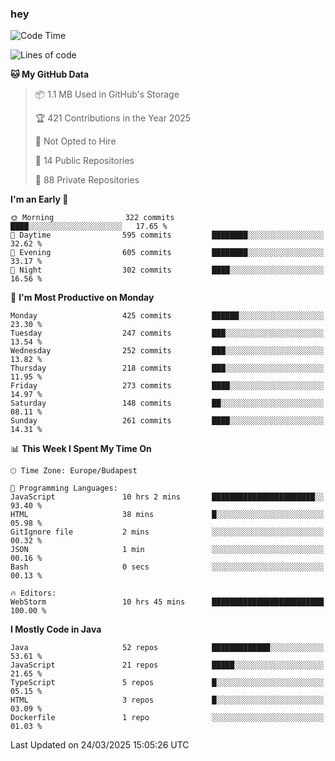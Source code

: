### hey

<!--START_SECTION:waka-->
![Code Time](http://img.shields.io/badge/Code%20Time-1%2C144%20hrs%2036%20mins-blue)

![Lines of code](https://img.shields.io/badge/From%20Hello%20World%20I%27ve%20Written-2.6%20million%20lines%20of%20code-blue)

**🐱 My GitHub Data** 

> 📦 1.1 MB Used in GitHub's Storage 
 > 
> 🏆 421 Contributions in the Year 2025
 > 
> 🚫 Not Opted to Hire
 > 
> 📜 14 Public Repositories 
 > 
> 🔑 88 Private Repositories 
 > 
**I'm an Early 🐤** 

```text
🌞 Morning                322 commits         ████░░░░░░░░░░░░░░░░░░░░░   17.65 % 
🌆 Daytime                595 commits         ████████░░░░░░░░░░░░░░░░░   32.62 % 
🌃 Evening                605 commits         ████████░░░░░░░░░░░░░░░░░   33.17 % 
🌙 Night                  302 commits         ████░░░░░░░░░░░░░░░░░░░░░   16.56 % 
```
📅 **I'm Most Productive on Monday** 

```text
Monday                   425 commits         ██████░░░░░░░░░░░░░░░░░░░   23.30 % 
Tuesday                  247 commits         ███░░░░░░░░░░░░░░░░░░░░░░   13.54 % 
Wednesday                252 commits         ███░░░░░░░░░░░░░░░░░░░░░░   13.82 % 
Thursday                 218 commits         ███░░░░░░░░░░░░░░░░░░░░░░   11.95 % 
Friday                   273 commits         ████░░░░░░░░░░░░░░░░░░░░░   14.97 % 
Saturday                 148 commits         ██░░░░░░░░░░░░░░░░░░░░░░░   08.11 % 
Sunday                   261 commits         ████░░░░░░░░░░░░░░░░░░░░░   14.31 % 
```


📊 **This Week I Spent My Time On** 

```text
🕑︎ Time Zone: Europe/Budapest

💬 Programming Languages: 
JavaScript               10 hrs 2 mins       ███████████████████████░░   93.40 % 
HTML                     38 mins             █░░░░░░░░░░░░░░░░░░░░░░░░   05.98 % 
GitIgnore file           2 mins              ░░░░░░░░░░░░░░░░░░░░░░░░░   00.32 % 
JSON                     1 min               ░░░░░░░░░░░░░░░░░░░░░░░░░   00.16 % 
Bash                     0 secs              ░░░░░░░░░░░░░░░░░░░░░░░░░   00.13 % 

🔥 Editors: 
WebStorm                 10 hrs 45 mins      █████████████████████████   100.00 % 
```

**I Mostly Code in Java** 

```text
Java                     52 repos            █████████████░░░░░░░░░░░░   53.61 % 
JavaScript               21 repos            █████░░░░░░░░░░░░░░░░░░░░   21.65 % 
TypeScript               5 repos             █░░░░░░░░░░░░░░░░░░░░░░░░   05.15 % 
HTML                     3 repos             █░░░░░░░░░░░░░░░░░░░░░░░░   03.09 % 
Dockerfile               1 repo              ░░░░░░░░░░░░░░░░░░░░░░░░░   01.03 % 
```




 Last Updated on 24/03/2025 15:05:26 UTC
<!--END_SECTION:waka-->

